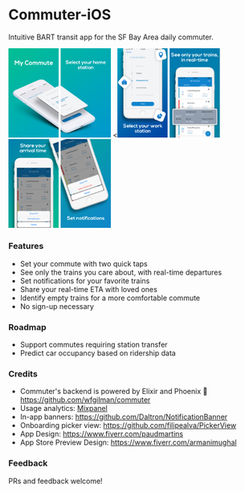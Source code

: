 # Commuter-iOS
Intuitive BART transit app for the SF Bay Area daily commuter.

<img src="Design/Screenshots/screenshot_1.jpg" width="100"> <img src="Design/Screenshots/screenshot_2.jpg" width="100"> <<img src="Design/Screenshots/screenshot_3.jpg" width="100"> <img src="Design/Screenshots/screenshot_4.jpg" width="100"> <img src="Design/Screenshots/screenshot_5.jpg" width="100"> <img src="Design/Screenshots/screenshot_6.jpg" width="100">

### Features
- Set your commute with two quick taps
- See only the trains you care about, with real-time departures
- Set notifications for your favorite trains
- Share your real-time ETA with loved ones
- Identify empty trains for a more comfortable commute
- No sign-up necessary

### Roadmap
- Support commutes requiring station transfer
- Predict car occupancy based on ridership data

### Credits
- Commuter's backend is powered by Elixir and Phoenix 🤩 https://github.com/wfgilman/commuter
- Usage analytics: [Mixpanel](https://mixpanel.com)
- In-app banners: https://github.com/Daltron/NotificationBanner
- Onboarding picker view: https://github.com/filipealva/PickerView
- App Design: https://www.fiverr.com/paudmartins
- App Store Preview Design: https://www.fiverr.com/armanimughal

### Feedback
PRs and feedback welcome!
